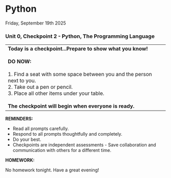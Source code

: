 # Python
Friday, September 19th 2025

### Unit 0, Checkpoint 2 - Python, The Programming Language

<table>
  <tr>
    <td><b>Today is a checkpoint...Prepare to show what you know!</b><br><br>
    <b>DO NOW:</b><br><br>
    1. Find a seat with some space between you and the person next to you.<br>
    2. Take out a pen or pencil.<br>
    3. Place all other items under your table.<br><br>
    <b>The checkpoint will begin when everyone is ready.</b></td>
  </tr>
</table>

**REMINDERS:** 

* Read all prompts carefully.
* Respond to all prompts thoughtfully and completely.
* Do your best.
* Checkpoints are independent assessments - Save collaboration and communication with others for a different time.

**HOMEWORK:** 

No homework tonight.  Have a great evening!
